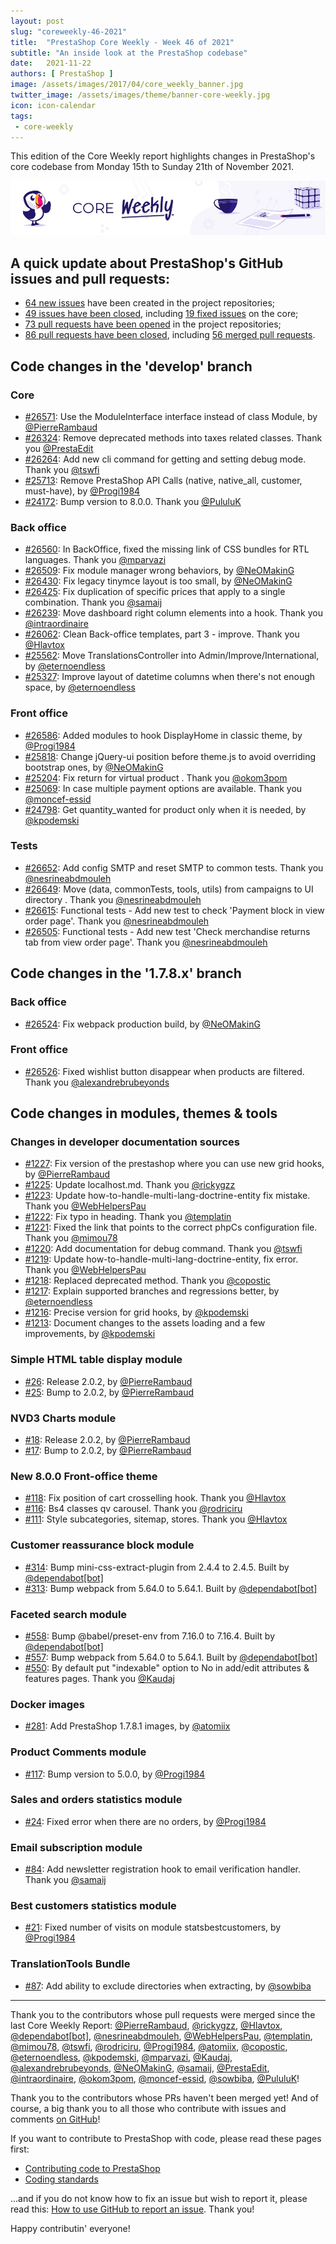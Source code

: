 ```yaml
---
layout: post
slug: "coreweekly-46-2021"
title:  "PrestaShop Core Weekly - Week 46 of 2021"
subtitle: "An inside look at the PrestaShop codebase"
date:   2021-11-22
authors: [ PrestaShop ]
image: /assets/images/2017/04/core_weekly_banner.jpg
twitter_image: /assets/images/theme/banner-core-weekly.jpg
icon: icon-calendar
tags:
 - core-weekly
---
```


This edition of the Core Weekly report highlights changes in PrestaShop's core codebase from Monday 15th to Sunday 21th of November 2021.

![Core Weekly banner](/assets/images/2018/12/banner-core-weekly.jpg)


## A quick update about PrestaShop's GitHub issues and pull requests:

- [64 new issues](https://github.com/search?q=org%3APrestaShop+is%3Apublic++-repo%3Aprestashop%2Fprestashop.github.io++is%3Aissue+created%3A2021-11-15..2021-11-21) have been created in the project repositories;
- [49 issues have been closed](https://github.com/search?q=org%3APrestaShop+is%3Apublic++-repo%3Aprestashop%2Fprestashop.github.io++is%3Aissue+closed%3A2021-11-15..2021-11-21), including [19 fixed issues](https://github.com/search?q=org%3APrestaShop+is%3Apublic++-repo%3Aprestashop%2Fprestashop.github.io++is%3Aissue+label%3Afixed+closed%3A2021-11-15..2021-11-21) on the core;
- [73 pull requests have been opened](https://github.com/search?q=org%3APrestaShop+is%3Apublic++-repo%3Aprestashop%2Fprestashop.github.io++is%3Apr+created%3A2021-11-15..2021-11-21) in the project repositories;
- [86 pull requests have been closed](https://github.com/search?q=org%3APrestaShop+is%3Apublic++-repo%3Aprestashop%2Fprestashop.github.io++is%3Apr+closed%3A2021-11-15..2021-11-21), including [56 merged pull requests](https://github.com/search?q=org%3APrestaShop+is%3Apublic++-repo%3Aprestashop%2Fprestashop.github.io++is%3Apr+merged%3A2021-11-15..2021-11-21).
        


## Code changes in the 'develop' branch


### Core
* [#26571](https://github.com/PrestaShop/PrestaShop/pull/26571): Use the ModuleInterface interface instead of class Module, by [@PierreRambaud](https://github.com/PierreRambaud)
* [#26324](https://github.com/PrestaShop/PrestaShop/pull/26324): Remove deprecated methods into taxes related classes. Thank you [@PrestaEdit](https://github.com/PrestaEdit)
* [#26264](https://github.com/PrestaShop/PrestaShop/pull/26264): Add new cli command for getting and setting debug mode. Thank you [@tswfi](https://github.com/tswfi)
* [#25713](https://github.com/PrestaShop/PrestaShop/pull/25713): Remove PrestaShop API Calls (native, native_all, customer, must-have), by [@Progi1984](https://github.com/Progi1984)
* [#24172](https://github.com/PrestaShop/PrestaShop/pull/24172): Bump version to 8.0.0. Thank you [@PululuK](https://github.com/PululuK)


### Back office
* [#26560](https://github.com/PrestaShop/PrestaShop/pull/26560): In BackOffice, fixed the missing link of CSS bundles for RTL languages. Thank you [@mparvazi](https://github.com/mparvazi)
* [#26509](https://github.com/PrestaShop/PrestaShop/pull/26509): Fix module manager wrong behaviors, by [@NeOMakinG](https://github.com/NeOMakinG)
* [#26430](https://github.com/PrestaShop/PrestaShop/pull/26430): Fix legacy tinymce layout is too small, by [@NeOMakinG](https://github.com/NeOMakinG)
* [#26425](https://github.com/PrestaShop/PrestaShop/pull/26425): Fix duplication of specific prices that apply to a single combination. Thank you [@samaij](https://github.com/samaij)
* [#26239](https://github.com/PrestaShop/PrestaShop/pull/26239): Move dashboard right column elements into a hook. Thank you [@intraordinaire](https://github.com/intraordinaire)
* [#26062](https://github.com/PrestaShop/PrestaShop/pull/26062): Clean Back-office templates, part 3 - improve. Thank you [@Hlavtox](https://github.com/Hlavtox)
* [#25562](https://github.com/PrestaShop/PrestaShop/pull/25562): Move TranslationsController into Admin/Improve/International, by [@eternoendless](https://github.com/eternoendless)
* [#25327](https://github.com/PrestaShop/PrestaShop/pull/25327): Improve layout of datetime columns when there's not enough space, by [@eternoendless](https://github.com/eternoendless)


### Front office
* [#26586](https://github.com/PrestaShop/PrestaShop/pull/26586): Added modules to hook DisplayHome in classic theme, by [@Progi1984](https://github.com/Progi1984)
* [#25818](https://github.com/PrestaShop/PrestaShop/pull/25818): Change jQuery-ui position before theme.js to avoid overriding bootstrap ones, by [@NeOMakinG](https://github.com/NeOMakinG)
* [#25204](https://github.com/PrestaShop/PrestaShop/pull/25204): Fix return for virtual product . Thank you [@okom3pom](https://github.com/okom3pom)
* [#25069](https://github.com/PrestaShop/PrestaShop/pull/25069): In case multiple payment options are available. Thank you [@moncef-essid](https://github.com/moncef-essid)
* [#24798](https://github.com/PrestaShop/PrestaShop/pull/24798): Get quantity_wanted for product only when it is needed, by [@kpodemski](https://github.com/kpodemski)


### Tests
* [#26652](https://github.com/PrestaShop/PrestaShop/pull/26652): Add config SMTP and reset SMTP to common tests. Thank you [@nesrineabdmouleh](https://github.com/nesrineabdmouleh)
* [#26649](https://github.com/PrestaShop/PrestaShop/pull/26649): Move (data, commonTests, tools, utils) from campaigns to UI directory . Thank you [@nesrineabdmouleh](https://github.com/nesrineabdmouleh)
* [#26615](https://github.com/PrestaShop/PrestaShop/pull/26615): Functional tests - Add new test to check 'Payment block in view order page'. Thank you [@nesrineabdmouleh](https://github.com/nesrineabdmouleh)
* [#26505](https://github.com/PrestaShop/PrestaShop/pull/26505): Functional tests - Add new test 'Check merchandise returns tab from view order page'. Thank you [@nesrineabdmouleh](https://github.com/nesrineabdmouleh)


## Code changes in the '1.7.8.x' branch


### Back office
* [#26524](https://github.com/PrestaShop/PrestaShop/pull/26524): Fix webpack production build, by [@NeOMakinG](https://github.com/NeOMakinG)


### Front office
* [#26526](https://github.com/PrestaShop/PrestaShop/pull/26526): Fixed wishlist button disappear when products are filtered. Thank you [@alexandrebrubeyonds](https://github.com/alexandrebrubeyonds)


## Code changes in modules, themes & tools


### Changes in developer documentation sources
* [#1227](https://github.com/PrestaShop/docs/pull/1227): Fix version of the prestashop where you can use new grid hooks, by [@PierreRambaud](https://github.com/PierreRambaud)
* [#1225](https://github.com/PrestaShop/docs/pull/1225): Update localhost.md. Thank you [@rickygzz](https://github.com/rickygzz)
* [#1223](https://github.com/PrestaShop/docs/pull/1223): Update how-to-handle-multi-lang-doctrine-entity fix mistake. Thank you [@WebHelpersPau](https://github.com/WebHelpersPau)
* [#1222](https://github.com/PrestaShop/docs/pull/1222): Fix typo in heading. Thank you [@templatin](https://github.com/templatin)
* [#1221](https://github.com/PrestaShop/docs/pull/1221): Fixed the link that points to the correct phpCs configuration file. Thank you [@mimou78](https://github.com/mimou78)
* [#1220](https://github.com/PrestaShop/docs/pull/1220): Add documentation for debug command. Thank you [@tswfi](https://github.com/tswfi)
* [#1219](https://github.com/PrestaShop/docs/pull/1219): Update how-to-handle-multi-lang-doctrine-entity, fix error. Thank you [@WebHelpersPau](https://github.com/WebHelpersPau)
* [#1218](https://github.com/PrestaShop/docs/pull/1218): Replaced deprecated method. Thank you [@copostic](https://github.com/copostic)
* [#1217](https://github.com/PrestaShop/docs/pull/1217): Explain supported branches and regressions better, by [@eternoendless](https://github.com/eternoendless)
* [#1216](https://github.com/PrestaShop/docs/pull/1216): Precise version for grid hooks, by [@kpodemski](https://github.com/kpodemski)
* [#1213](https://github.com/PrestaShop/docs/pull/1213): Document changes to the assets loading and a few improvements, by [@kpodemski](https://github.com/kpodemski)


### Simple HTML table display module
* [#26](https://github.com/PrestaShop/gridhtml/pull/26): Release 2.0.2, by [@PierreRambaud](https://github.com/PierreRambaud)
* [#25](https://github.com/PrestaShop/gridhtml/pull/25): Bump to  2.0.2, by [@PierreRambaud](https://github.com/PierreRambaud)


### NVD3 Charts module
* [#18](https://github.com/PrestaShop/graphnvd3/pull/18): Release 2.0.2, by [@PierreRambaud](https://github.com/PierreRambaud)
* [#17](https://github.com/PrestaShop/graphnvd3/pull/17): Bump to 2.0.2, by [@PierreRambaud](https://github.com/PierreRambaud)


### New 8.0.0 Front-office theme
* [#118](https://github.com/PrestaShop/theme-refacto/pull/118): Fix position of cart crosselling hook. Thank you [@Hlavtox](https://github.com/Hlavtox)
* [#116](https://github.com/PrestaShop/theme-refacto/pull/116): Bs4 classes qv carousel. Thank you [@rodriciru](https://github.com/rodriciru)
* [#111](https://github.com/PrestaShop/theme-refacto/pull/111): Style subcategories, sitemap, stores. Thank you [@Hlavtox](https://github.com/Hlavtox)


### Customer reassurance block module
* [#314](https://github.com/PrestaShop/blockreassurance/pull/314): Bump mini-css-extract-plugin from 2.4.4 to 2.4.5. Built by [@dependabot[bot]](https://github.com/apps/dependabot)
* [#313](https://github.com/PrestaShop/blockreassurance/pull/313): Bump webpack from 5.64.0 to 5.64.1. Built by [@dependabot[bot]](https://github.com/apps/dependabot)


### Faceted search module
* [#558](https://github.com/PrestaShop/ps_facetedsearch/pull/558): Bump @babel/preset-env from 7.16.0 to 7.16.4. Built by [@dependabot[bot]](https://github.com/apps/dependabot)
* [#557](https://github.com/PrestaShop/ps_facetedsearch/pull/557): Bump webpack from 5.64.0 to 5.64.1. Built by [@dependabot[bot]](https://github.com/apps/dependabot)
* [#550](https://github.com/PrestaShop/ps_facetedsearch/pull/550): By default put "indexable" option to No in add/edit attributes & features pages. Thank you [@Kaudaj](https://github.com/Kaudaj)


### Docker images
* [#281](https://github.com/PrestaShop/docker/pull/281): Add PrestaShop 1.7.8.1 images, by [@atomiix](https://github.com/atomiix)


### Product Comments module
* [#117](https://github.com/PrestaShop/productcomments/pull/117): Bump version to 5.0.0, by [@Progi1984](https://github.com/Progi1984)


### Sales and orders statistics module
* [#24](https://github.com/PrestaShop/statssales/pull/24): Fixed error when there are no orders, by [@Progi1984](https://github.com/Progi1984)


### Email subscription module
* [#84](https://github.com/PrestaShop/ps_emailsubscription/pull/84): Add newsletter registration hook to email verification handler. Thank you [@samaij](https://github.com/samaij)


### Best customers statistics module
* [#21](https://github.com/PrestaShop/statsbestcustomers/pull/21): Fixed number of visits on module statsbestcustomers, by [@Progi1984](https://github.com/Progi1984)


### TranslationTools Bundle
* [#87](https://github.com/PrestaShop/TranslationToolsBundle/pull/87): Add ability to exclude directories when extracting, by [@sowbiba](https://github.com/sowbiba)


<hr />

Thank you to the contributors whose pull requests were merged since the last Core Weekly Report: [@PierreRambaud](https://github.com/PierreRambaud), [@rickygzz](https://github.com/rickygzz), [@Hlavtox](https://github.com/Hlavtox), [@dependabot[bot]](https://github.com/apps/dependabot), [@nesrineabdmouleh](https://github.com/nesrineabdmouleh), [@WebHelpersPau](https://github.com/WebHelpersPau), [@templatin](https://github.com/templatin), [@mimou78](https://github.com/mimou78), [@tswfi](https://github.com/tswfi), [@rodriciru](https://github.com/rodriciru), [@Progi1984](https://github.com/Progi1984), [@atomiix](https://github.com/atomiix), [@copostic](https://github.com/copostic), [@eternoendless](https://github.com/eternoendless), [@kpodemski](https://github.com/kpodemski), [@mparvazi](https://github.com/mparvazi), [@Kaudaj](https://github.com/Kaudaj), [@alexandrebrubeyonds](https://github.com/alexandrebrubeyonds), [@NeOMakinG](https://github.com/NeOMakinG), [@samaij](https://github.com/samaij), [@PrestaEdit](https://github.com/PrestaEdit), [@intraordinaire](https://github.com/intraordinaire), [@okom3pom](https://github.com/okom3pom), [@moncef-essid](https://github.com/moncef-essid), [@sowbiba](https://github.com/sowbiba), [@PululuK](https://github.com/PululuK)!

Thank you to the contributors whose PRs haven't been merged yet! And of course, a big thank you to all those who contribute with issues and comments [on GitHub](https://github.com/PrestaShop/PrestaShop)!

If you want to contribute to PrestaShop with code, please read these pages first:

 * [Contributing code to PrestaShop](https://devdocs.prestashop.com/1.7/contribute/contribution-guidelines/)
 * [Coding standards](https://devdocs.prestashop.com/1.7/development/coding-standards/)

...and if you do not know how to fix an issue but wish to report it, please read this: [How to use GitHub to report an issue](https://devdocs.prestashop.com/1.7/contribute/contribute-reporting-issues/). Thank you!

Happy contributin' everyone!

